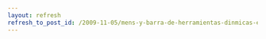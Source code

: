 ```yaml
---
layout: refresh
refresh_to_post_id: /2009-11-05/mens-y-barra-de-herramientas-dinmicas-en-pygtk
---
```


